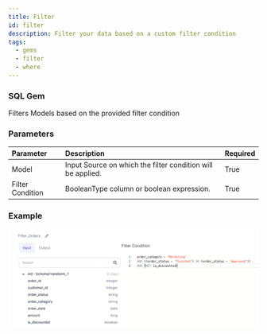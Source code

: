 ```yaml
---
title: Filter
id: filter
description: Filter your data based on a custom filter condition
tags:
  - gems
  - filter
  - where
---
```


<h3><span class="badge">SQL Gem</span></h3>

Filters Models based on the provided filter condition

### Parameters

| Parameter        | Description                                                 | Required |
| :--------------- | :---------------------------------------------------------- | :------- |
| Model            | Input Source on which the filter condition will be applied. | True     |
| Filter Condition | BooleanType column or boolean expression.                   | True     |

### Example

![Example usage of Filter](./img/filter_eg_1.png)
